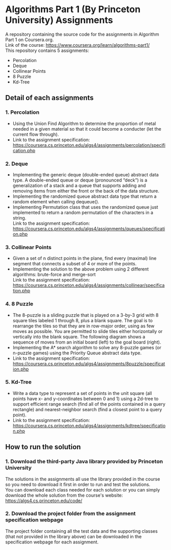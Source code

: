 # Algorithms Part 1 (By Princeton University) Assignments
A repository containing the source code for the assignments in Algorithm Part 1 on Coursera.org.  
Link of the course: https://www.coursera.org/learn/algorithms-part1/  
This repository contains 5 assignments:
  - Percolation
  - Deque
  - Collinear Points
  - 8 Puzzle
  - Kd-Tree
  
 ## Detail of each assignments
 ### 1. Percolation
 - Using the Union Find Algorithm to determine the proportion of metal needed in a given material so that it could become a conducter
 (let the current flow through).
 - Link to the assignment specification: https://coursera.cs.princeton.edu/algs4/assignments/percolation/specification.php 
 ### 2. Deque
 - Implementing the generic deque (double-ended queue) abstract data type. A double-ended queue or deque (pronounced “deck”) is a
 generalization of a stack and a queue that supports adding and removing items from either the front or the back of the data structure.
 - Implementing the randomized queue abstract data type that return a random element when calling dequeue().
 - Implementing Permutation class that uses the randomized queue just implemented to return a random permutation of the characters in a string.  
 Link to the assignment specification: https://coursera.cs.princeton.edu/algs4/assignments/queues/specification.php
 ### 3. Collinear Points
 - Given a set of n distinct points in the plane, find every (maximal) line segment that connects a subset of 4 or more of the points.
 - Implementing the solution to the above problem using 2 different algorithms: brute-force and merge-sort  
 Link to the assignment specification: https://coursera.cs.princeton.edu/algs4/assignments/collinear/specification.php
 ### 4. 8 Puzzle
 - The 8-puzzle is a sliding puzzle that is played on a 3-by-3 grid with 8 square tiles labeled 1 through 8, plus a blank square. The goal 
 is to rearrange the tiles so that they are in row-major order, using as few moves as possible. You are permitted to slide tiles either 
 horizontally or vertically into the blank square. The following diagram shows a sequence of moves from an initial board (left) to the goal 
 board (right).
 - Implementing the A* search algorithm to solve any 8-puzzle games (or n-puzzle games) using the Priority Queue abstract data type.
 - Link to the assignment specification: https://coursera.cs.princeton.edu/algs4/assignments/8puzzle/specification.php
 ### 5. Kd-Tree
 - Write a data type to represent a set of points in the unit square (all points have x- and y-coordinates between 0 and 1) using a 2d-tree 
 to support efficient range search (find all of the points contained in a query rectangle) and nearest-neighbor search (find a closest 
 point to a query point).
 - Link to the assignment specification: https://coursera.cs.princeton.edu/algs4/assignments/kdtree/specification.php
 
 ## How to run the solution
 ### 1. Download the third-party Java library provided by Princeton University
 The solutions in the assignments all use the library provided in the course so you need to download it first in order to run and test 
 the solutions.  
 You can download each class needed for each solution or you can simply download the whole solution from the course's website: 
 https://algs4.cs.princeton.edu/code/  
 ### 2. Download the project folder from the assignment specification webpage
 The project folder containing all the test data and the supporting classes (that not provided in the library above) can be downloaded in the specification webpage for each assignment.

